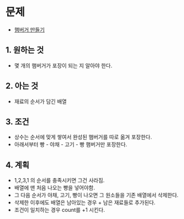 # 문제

- [햄버거 만들기](https://school.programmers.co.kr/learn/courses/30/lessons/133502)

## 1. 원하는 것
- 몇 개의 햄버거가 포장이 되는 지 알아야 한다.

## 2. 아는 것
- 재료의 순서가 담긴 배열

## 3. 조건
- 상수는 순서에 맞게 쌓여서 완성된 햄버거를 따로 옮겨 포장한다.
- 아래서부터 빵 - 야채 - 고기 - 빵 햄버거만 포장한다.

## 4. 계획
- 1,2,3,1 의 순서를 충족시키면 그건 사라짐.
- 배열에 맨 처음 나오는 빵을 넣어야함.
- 그 다음 순서가 야채, 고기, 빵이 나오면 그 원소들을 기존 배열에서 삭제한다.
- 삭제한 이후에도 배열은 남아있는 경우 + 남은 재료들로 추가된다.
- 조건이 일치하는 경우 count를 +1 시킨다.